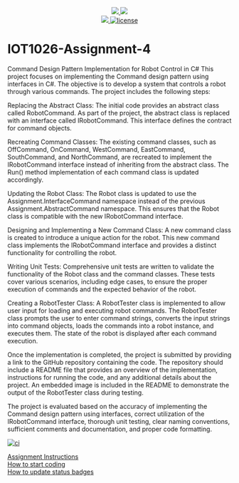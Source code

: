 <p align="center">
	<a href="https://github.com/Roslan1419/IOT1026-Assignment-4/actions/workflows/ci.yml">
    <img src="https://github.com/Roslan1419/IOT1026-Assignment-4/actions/workflows/ci.yml/badge.svg"/>
    </a>
	<a href="https://github.com/Roslan1419/IOT1026-Assignment-4/actions/workflows/formatting.yml">
    <img src="https://github.com/GwGibson/IOT1026-Assignment-4/actions/workflows/formatting.yml/badge.svg"/>
	<br/>
    <a href="https://codecov.io/gh/Roslan1419/IOT1026-Assignment-4" > 
    <img src="https://codecov.io/gh/Roslan1419/IOT1026-Assignment-4/branch/main/graph/badge.svg?token=JS0857X5JD"/> 
	<img title="MIT License" alt="license" src="https://img.shields.io/badge/license-MIT-informational?style=flat-square">	
    </a>
</p>

# IOT1026-Assignment-4
        
Command Design Pattern Implementation for Robot Control in C#
This project focuses on implementing the Command design pattern using interfaces in C#. The objective is to develop a system that controls a robot through various commands. The project includes the following steps:

Replacing the Abstract Class: The initial code provides an abstract class called RobotCommand. As part of the project, the abstract class is replaced with an interface called IRobotCommand. This interface defines the contract for command objects.

Recreating Command Classes: The existing command classes, such as OffCommand, OnCommand, WestCommand, EastCommand, SouthCommand, and NorthCommand, are recreated to implement the IRobotCommand interface instead of inheriting from the abstract class. The Run() method implementation of each command class is updated accordingly.

Updating the Robot Class: The Robot class is updated to use the Assignment.InterfaceCommand namespace instead of the previous Assignment.AbstractCommand namespace. This ensures that the Robot class is compatible with the new IRobotCommand interface.

Designing and Implementing a New Command Class: A new command class is created to introduce a unique action for the robot. This new command class implements the IRobotCommand interface and provides a distinct functionality for controlling the robot.

Writing Unit Tests: Comprehensive unit tests are written to validate the functionality of the Robot class and the command classes. These tests cover various scenarios, including edge cases, to ensure the proper execution of commands and the expected behavior of the robot.

Creating a RobotTester Class: A RobotTester class is implemented to allow user input for loading and executing robot commands. The RobotTester class prompts the user to enter command strings, converts the input strings into command objects, loads the commands into a robot instance, and executes them. The state of the robot is displayed after each command execution.

Once the implementation is completed, the project is submitted by providing a link to the GitHub repository containing the code. The repository should include a README file that provides an overview of the implementation, instructions for running the code, and any additional details about the project. An embedded image is included in the README to demonstrate the output of the RobotTester class during testing.

The project is evaluated based on the accuracy of implementing the Command design pattern using interfaces, correct utilization of the IRobotCommand interface, thorough unit testing, clear naming conventions, sufficient comments and documentation, and proper code formatting.


[![ci](https://github.com/Roslan1419/IOT1026-Assignment-4/actions/workflows/ci.yml/badge.svg?branch=Command-implentation)](https://github.com/Roslan1419/IOT1026-Assignment-4/actions/workflows/ci.yml) 

[Assignment Instructions](docs/instructions.md)  
[How to start coding](docs/how-to-use.md)  
[How to update status badges](docs/how-to-update-badges.md)
